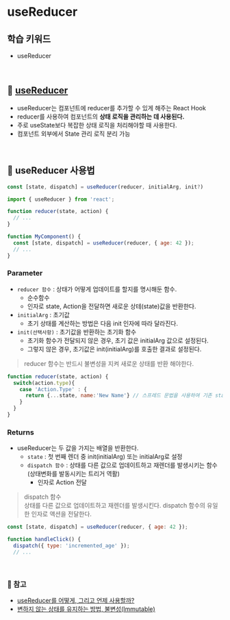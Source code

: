 # useReducer

## 학습 키워드

- useReducer

<br/>

## 📖 [useReducer](https://react.dev/reference/react/useReducer)

- useReducer는 컴포넌트에 reducer를 추가할 수 있게 해주는 React Hook
- reducer를 사용하여 컴포넌트의 __상태 로직을 관리하는 데 사용된다.__
- 주로 useState보다 복잡한 상태 로직을 처리해야할 때 사용한다.
- 컴포넌트 외부에서 State 관리 로직 분리 가능

<br/>

## 🤖 useReducer 사용법

```jsx
const [state, dispatch] = useReducer(reducer, initialArg, init?)
```

```jsx
import { useReducer } from 'react';

function reducer(state, action) {
  // ...
}

function MyComponent() {
  const [state, dispatch] = useReducer(reducer, { age: 42 });
  // ...
}
```

### Parameter

- `reducer 함수` : 상태가 어떻게 업데이트를 할지를 명시해둔 함수.
  - 순수함수
  - 인자로 state, Action을 전달하면 새로운 상테(state)값을 반환한다.
- `initialArg` : 초기값
  - 초기 상태를 계산하는 방법은 다음 init 인자에 따라 달라진다.
- `init(선택사항)` : 초기값을 반환하는 초기화 함수
  - 초기화 함수가 전달되지 않은 경우, 초기 값은 initialArg 값으로 설정된다.
  - 그렇지 않은 경우, 초기값은 init(initialArg)를 호출한 결과로 설정된다.

> reducer 함수는 반드시 불변성을 지켜 새로운 상태를 반환 해야한다.

```jsx
function reducer(state, action) {
  switch(action.type){
    case 'Action.Type' : {
      return {...state, name:'New Name'} // 스프레드 문법을 사용하여 기존 state의 불변성을 유지
    }
  }
}
```

### Returns

- useReducer는 두 값을 가지는 배열을 반환한다.
  - `state` : 첫 번째 렌더 중 init(initialArg) 또는 initialArg로 설정
  - `dispatch 함수` : 상태를 다른 값으로 업데이트하고 재렌더를 발생시키는 함수 (상태변화를 발동시키는 트리거 역활)
    - 인자로 Action 전달

> dispatch 함수 <br/> 상태를 다른 값으로 업데이트하고 재렌더를 발생시킨다. dispatch 함수의 유일한 인자로 액션을 전달한다.

```jsx
const [state, dispatch] = useReducer(reducer, { age: 42 });

function handleClick() {
  dispatch({ type: 'incremented_age' });
  // ...
```

<br/>

### 🔗 참고

- [useReducer를 어떻게, 그리고 언제 사용할까?](https://eun-jee.com/post/front-end/react/04-useReducer/)
- [변하지 않는 상태를 유지하는 방법, 불변성(Immutable)](https://evan-moon.github.io/2020/01/05/what-is-immutable/)

